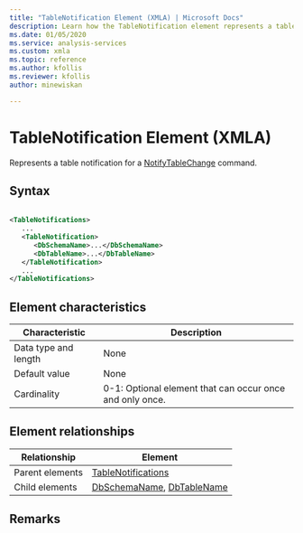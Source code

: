 ```yaml
---
title: "TableNotification Element (XMLA) | Microsoft Docs"
description: Learn how the TableNotification element represents a table notification for a NotifyTableChange command.
ms.date: 01/05/2020
ms.service: analysis-services
ms.custom: xmla
ms.topic: reference
ms.author: kfollis
ms.reviewer: kfollis
author: minewiskan

---
```

# TableNotification Element (XMLA)

  Represents a table notification for a [NotifyTableChange](../xml-elements-commands/notifytablechange-element-xmla.md) command.  
  
## Syntax  
  
```xml  
  
<TableNotifications>  
   ...  
   <TableNotification>  
      <DbSchemaName>...</DbSchemaName>  
      <DbTableName>...</DbTableName>  
   </TableNotification>  
   ...  
</TableNotifications>  
```  
  
## Element characteristics  
  
|Characteristic|Description|  
|--------------------|-----------------|  
|Data type and length|None|  
|Default value|None|  
|Cardinality|0-1: Optional element that can occur once and only once.|  
  
## Element relationships  
  
|Relationship|Element|  
|------------------|-------------|  
|Parent elements|[TableNotifications](../xml-elements-properties/tablenotifications-element-xmla.md)|  
|Child elements|[DbSchemaName](../xml-elements-properties/dbschemaname-element-xmla.md), [DbTableName](../xml-elements-properties/dbtablename-element-xmla.md)|  
  
## Remarks  
